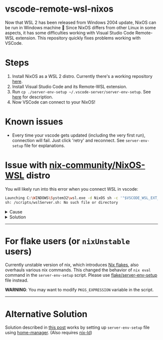 # vscode-remote-wsl-nixos

Now that WSL 2 has been released from Windows 2004 update, NixOS can be run in Windows machine :tada: Since NixOS differs from other Linux in some aspects, it has some difficulties working with Visual Studio Code Remote-WSL extension. This repository quickly fixes problems working with VSCode.

# Steps


1. Install NixOS as a WSL 2 distro. Currently there's a working repository [here](https://github.com/nix-community/NixOS-WSL).
2. Install Visual Studio Code and its Remote-WSL extension.
4. Run `cp ./server-env-setup ~/.vscode-server/server-env-setup`. See [here](https://code.visualstudio.com/docs/remote/wsl#_advanced-environment-setup-script) for description.
5. Now VSCode can connect to your NixOS!


# Known issues
- Every time your vscode gets updated (including the very first run), connection will fail. Just click 'retry' and reconnect. See `server-env-setup` file for explanations.


# Issue with [nix-community/NixOS-WSL](https://github.com/nix-community/NixOS-WSL) distro

You will likely run into this error when you connect WSL in vscode:
```bash
Launching C:\WINDOWS\System32\wsl.exe -d NixOS sh -c '"$VSCODE_WSL_EXT_LOCATION/scripts/wslServer.sh" 2b9aebd5354a3629c3aba0a5f5df49f43d6689f8 stable .vscode-server 0  '}
sh: /scripts/wslServer.sh: No such file or directory
```

<details>
<summary>Cause</summary>
`VSCODE_WSL_EXT_LOCATION` environment variable is expected to be set inside NixOS `sh`, whereas [syschdemd.sh](https://github.com/nix-community/NixOS-WSL/blob/main/syschdemd.sh) abstraction layer isolates the environment variable.
</details>

<details>
<summary>Solution</summary>
Change this line in [syschdemd.sh](https://github.com/nix-community/NixOS-WSL/blob/main/syschdemd.sh)
```sh
exec $sw/nsenter -t $(< /run/systemd.pid) -p -m -- $sw/machinectl -q --uid=@defaultUser@ shell .host /bin/sh -c "cd \"$PWD\"; exec $cmd"
```
like this:
```sh
exportCmd="export VSCODE_WSL_EXT_LOCATION=\"$VSCODE_WSL_EXT_LOCATION\""
exec $sw/nsenter -t $(< /run/systemd.pid) -p -m -- $sw/machinectl -q --uid=@defaultUser@ shell .host /bin/sh -c "cd \"$PWD\"; $exportCmd; exec $cmd"
```
Don't forget to rebuild your OS!
</details>

---

# For flake users (or `nixUnstable` users)

Currently unstable version of nix, which introduces [Nix flakes](https://nixos.wiki/wiki/Flakes), also overhauls various nix commands.
This changed the behavior of `nix eval` command in the `server-env-setup` script.
Please use [flake/server-env-setup](flake/server-env-setup) file instead.

**WARNING**: You may want to modify `PKGS_EXPRESSION` variable in the script.

---

# Alternative Solution

Solution described in [this post](https://discourse.nixos.org/t/vscode-remote-wsl-extension-works-on-nixos-without-patching-thanks-to-nix-ld/14615) works by setting up `server-env-setup` file using [home-manager](https://github.com/nix-community/home-manager). (Also requires [nix-ld](https://github.com/Mic92/nix-ld))
